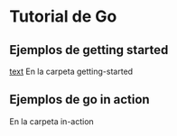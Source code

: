 
# Tutorial de Go

## Ejemplos de getting started
[text](https://go.dev/doc/tutorial/getting-started)
En la carpeta getting-started

## Ejemplos de go in action
En la carpeta in-action
